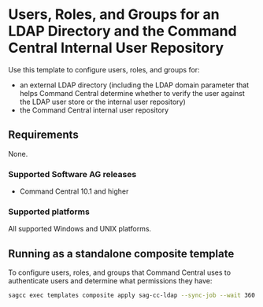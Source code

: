 <!-- Copyright 2013 - 2018 Software AG, Darmstadt, Germany and/or its licensors

   SPDX-License-Identifier: Apache-2.0

    Licensed under the Apache License, Version 2.0 (the "License");
    you may not use this file except in compliance with the License.
    You may obtain a copy of the License at

        http://www.apache.org/licenses/LICENSE-2.0

    Unless required by applicable law or agreed to in writing, software
    distributed under the License is distributed on an "AS IS" BASIS,
     WITHOUT WARRANTIES OR CONDITIONS OF ANY KIND, either express or implied.
     See the License for the specific language governing permissions and

     limitations under the License.                                                  

-->
# Users, Roles, and Groups for an LDAP Directory and the Command Central Internal User Repository

Use this template to configure users, roles, and groups for:
- an external LDAP directory (including the LDAP domain parameter that helps Command Central determine whether to verify the user against the LDAP user store or the internal user repository)
- the Command Central internal user repository

## Requirements

None.

### Supported Software AG releases

* Command Central 10.1 and higher

### Supported platforms

All supported Windows and UNIX platforms.

## Running as a standalone composite template

To configure users, roles, and groups that Command Central uses to authenticate users and determine what permissions they have:

```bash
sagcc exec templates composite apply sag-cc-ldap --sync-job --wait 360
```